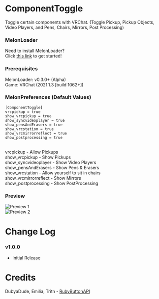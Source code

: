 # ComponentToggle
Toggle certain components with VRChat. (Toggle Pickup, Pickup Objects, Video Players, and Pens, Chairs, Mirrors, Post Processing)

### MelonLoader
Need to install MelonLoader?<br>
Click [this link](https://melonwiki.xyz/) to get started!

### Prerequisites
MelonLoader: v0.3.0+ (Alpha)<br>
Game: VRChat (2021.1.3 [build 1062+])<br>

### MelonPreferences (Default Values)
```
[ComponentToggle]
vrcpickup = true
show_vrcpickup = true
show_syncvideoplayer = true
show_pensAndErasers = true
show_vrcstation = true
show_vrcmirrorreflect = true
show_postprocessing = true
```
<br>
vrcpickup - Allow Pickups<br>
show_vrcpickup - Show Pickups<br>
show_syncvideoplayer - Show Video Players<br>
show_pensAndErasers - Show Pens & Erasers<br>
show_vrcstation - Allow yourself to sit in chairs<br>
show_vrcmirrorreflect - Show Mirrors<br>
show_postprocessing - Show PostProcessing<br>

### Preview
![Preview 1](https://kortyboi.com/img/upload/VRChat_ZmRFcJMvyb.jpg)<br>
![Preview 2](https://kortyboi.com/img/upload/VRChat_sojfrXy4Gy.png)<br>

# Change Log
### v1.0.0
* Initial Release

# Credits
DubyaDude, Emilia, Tritn - [RubyButtonAPI](https://github.com/DubyaDude/RubyButtonAPI)
